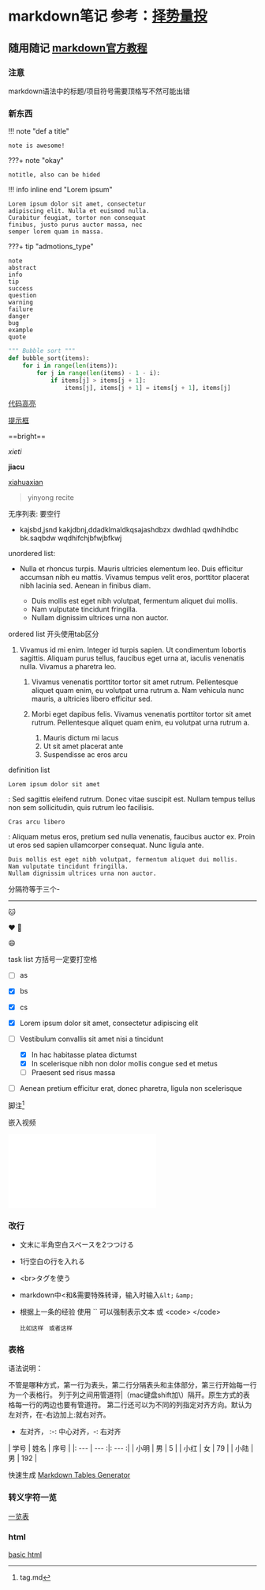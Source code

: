 # markdown笔记  参考：[择势量投](https://www.jianshu.com/p/ebe52d2d468f)

## 随用随记 [markdown官方教程](https://markdown.com.cn/extended-syntax/tables.html)

### 注意

markdown语法中的标题/项目符号需要顶格写不然可能出错

### 新东西

!!! note "def a title"

    note is awesome!

???+ note "okay"

    notitle, also can be hided

!!! info inline end "Lorem ipsum"

    Lorem ipsum dolor sit amet, consectetur
    adipiscing elit. Nulla et euismod nulla.
    Curabitur feugiat, tortor non consequat
    finibus, justo purus auctor massa, nec
    semper lorem quam in massa.

???+ tip "admotions_type"

    note  
    abstract  
    info  
    tip  
    success  
    question  
    warning  
    failure  
    danger  
    bug  
    example  
    quote  


``` python
""" Bubble sort """
def bubble_sort(items):
    for i in range(len(items)):
        for j in range(len(items) - 1 - i):
            if items[j] > items[j + 1]:
                items[j], items[j + 1] = items[j + 1], items[j]
```

[代码高亮](https://squidfunk.github.io/mkdocs-material/setup/extensions/python-markdown-extensions/?h=highlight#highlight)

[提示框](https://juejin.cn/post/7066641709198737416)

==bright==

*xieti*

**jiacu**

<u>xiahuaxian</u>

> yinyong recite

无序列表:  要空行

- kajsbd,jsnd kakjdbnj,ddadklmaldkqsajashdbzx dwdhlad qwdhihdbc bk.saqbdw 
  wqdhifchjbfwjbfkwj 

unordered list:

- Nulla et rhoncus turpis. Mauris ultricies elementum leo. Duis efficitur
  accumsan nibh eu mattis. Vivamus tempus velit eros, porttitor placerat nibh
  lacinia sed. Aenean in finibus diam.

    * Duis mollis est eget nibh volutpat, fermentum aliquet dui mollis.
    * Nam vulputate tincidunt fringilla.
    * Nullam dignissim ultrices urna non auctor.

ordered list 开头使用tab区分

1.  Vivamus id mi enim. Integer id turpis sapien. Ut condimentum lobortis
    sagittis. Aliquam purus tellus, faucibus eget urna at, iaculis venenatis
    nulla. Vivamus a pharetra leo.

    1.  Vivamus venenatis porttitor tortor sit amet rutrum. Pellentesque aliquet
        quam enim, eu volutpat urna rutrum a. Nam vehicula nunc mauris, a
        ultricies libero efficitur sed.

    2.  Morbi eget dapibus felis. Vivamus venenatis porttitor tortor sit amet
        rutrum. Pellentesque aliquet quam enim, eu volutpat urna rutrum a.

        1.  Mauris dictum mi lacus
        2.  Ut sit amet placerat ante
        3.  Suspendisse ac eros arcu

definition list

`Lorem ipsum dolor sit amet`

:   Sed sagittis eleifend rutrum. Donec vitae suscipit est. Nullam tempus
    tellus non sem sollicitudin, quis rutrum leo facilisis.

`Cras arcu libero`

:   Aliquam metus eros, pretium sed nulla venenatis, faucibus auctor ex. Proin
    ut eros sed sapien ullamcorper consequat. Nunc ligula ante.

    Duis mollis est eget nibh volutpat, fermentum aliquet dui mollis.
    Nam vulputate tincidunt fringilla.
    Nullam dignissim ultrices urna non auctor.


分隔符等于三个-

---

:cat:

:heart:   :birthday:

:smile:

task list  方括号一定要打空格

- [ ] as

- [x] bs

- [x] cs


 - [x] Lorem ipsum dolor sit amet, consectetur adipiscing elit
- [ ] Vestibulum convallis sit amet nisi a tincidunt
    * [x] In hac habitasse platea dictumst
    * [x] In scelerisque nibh non dolor mollis congue sed et metus
    * [ ] Praesent sed risus massa
- [ ] Aenean pretium efficitur erat, donec pharetra, ligula non scelerisque


脚注[^tiaozhuan]

[^tiaozhuan]: tag.md

嵌入视频
<iframe src="//player.bilibili.com/player.html?aid=327623069&bvid=BV1JA411h7Gw&cid=171385214&page=1" scrolling="no" border="0" frameborder="no" framespacing="0" allowfullscreen="true"> </iframe>


### 改行
* 文末に半角空白スペースを2つつける

* 1行空白の行を入れる

* &lt;br>タグを使う

* markdown中&lt;和&amp;需要特殊转译，输入时输入`&lt;` `&amp;`

* 根据上一条的经验 使用 `` 可以强制表示文本  或 &lt;code>  &lt;/code>

    `比如这样`   <code> 或者这样 </code>

### 表格
语法说明： 

不管是哪种方式，第一行为表头，第二行分隔表头和主体部分，第三行开始每一行为一个表格行。
列于列之间用管道符|（mac键盘shift加\）隔开。原生方式的表格每一行的两边也要有管道符。
第二行还可以为不同的列指定对齐方向。默认为左对齐，在-右边加上:就右对齐。
- 左对齐， :-: 中心对齐，-: 右对齐

| 学号 | 姓名 | 序号 |
|: --- | --- :|: --- :|
| 小明 | 男 | 5 |
| 小红 | 女 | 79 |
| 小陆 | 男 | 192 |

快速生成 [Markdown Tables Generator](https://www.tablesgenerator.com/markdown_tables)



### 转义字符一览 

[一览表](https://juejin.cn/post/6870818926561853453)

### html

 <a href=" https://developer.mozilla.org/zh-CN/docs/Learn/Getting_started_with_the_web/HTML_basics"> basic html </a>




